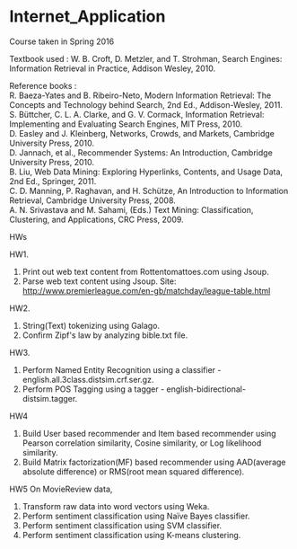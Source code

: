 # Internet_Application
Course taken in Spring 2016

Textbook used : W. B. Croft, D. Metzler, and T. Strohman, Search Engines: Information Retrieval in Practice, Addison Wesley, 2010.

Reference books :</br>
R. Baeza-Yates and B. Ribeiro-Neto, Modern Information Retrieval: The Concepts and Technology behind Search, 2nd Ed., Addison-Wesley, 2011.</br>
S. Büttcher, C. L. A. Clarke, and G. V. Cormack, Information Retrieval: Implementing and Evaluating Search Engines, MIT Press, 2010.</br>
D. Easley and J. Kleinberg, Networks, Crowds, and Markets, Cambridge University Press, 2010.</br>
D. Jannach, et al., Recommender Systems: An Introduction, Cambridge University Press, 2010.</br>
B. Liu, Web Data Mining: Exploring Hyperlinks, Contents, and Usage Data, 2nd Ed., Springer, 2011.</br>
C. D. Manning, P. Raghavan, and H. Schütze, An Introduction to Information Retrieval, Cambridge University Press, 2008.</br>
A. N. Srivastava and M. Sahami, (Eds.) Text Mining: Classification, Clustering, and Applications, CRC Press, 2009.</br>

HWs</br>

HW1.
1) Print out web text content from Rottentomattoes.com using Jsoup.
2) Parse web text content using Jsoup. Site: http://www.premierleague.com/en-gb/matchday/league-table.html

HW2.
1) String(Text) tokenizing using Galago.
2) Confirm Zipf's law by analyzing bible.txt file.

HW3.
1) Perform Named Entity Recognition using a classifier - english.all.3class.distsim.crf.ser.gz.
2) Perform POS Tagging using a tagger - english-bidirectional-distsim.tagger.

HW4
1) Build User based recommender and Item based recommender using Pearson correlation similarity,  Cosine similarity, or Log likelihood similarity.
2) Build Matrix factorization(MF) based recommender using  AAD(average absolute difference) or RMS(root mean squared difference).

HW5 On MovieReview data,
1) Transform raw data into word vectors using Weka.
2) Perform sentiment classification using Naïve Bayes classifier.
3) Perform sentiment classification using SVM classifier.
4) Perform sentiment classification using K-means clustering.


